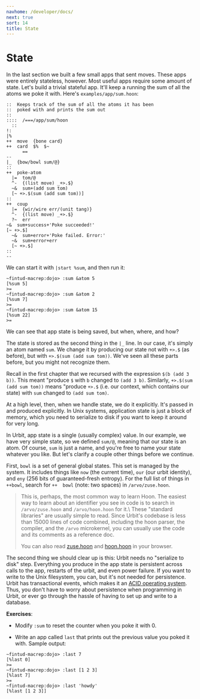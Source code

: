 ```yaml
---
navhome: /developer/docs/
next: true
sort: 14
title: State
---
```


State
=====

In the last section we built a few small apps that sent moves. These apps were
entirely stateless, however. Most useful apps require some amount of state.
Let's build a trivial stateful app. It'll keep a running the sum of all the
atoms we poke it with. Here's `examples/app/sum.hoon`:
    
    ::  Keeps track of the sum of all the atoms it has been 
    ::	poked with and prints the sum out
    ::
    ::::  /===/app/sum/hoon
      ::
    !:
    |%
    ++	move  {bone card}
    ++	card  $%  $~
	      ==
    --
    |_	{bow/bowl sum/@}
    ::
    ++	poke-atom
      |=  tom/@
      ^-  {(list move) _+>.$}
      ~&  sum+(add sum tom)
      [~ +>.$(sum (add sum tom))]
    ::
    ++	coup
      |=  {wir/wire err/(unit tang)}
      ^-  {(list move) _+>.$}
      ?~  err
	~&  sum+success+'Poke succeeded!'
	[~ +>.$]
      ~&  sum+error+'Poke failed. Error:'
      ~&  sum+error+err
      [~ +>.$]
    ::
    --

We can start it with `|start %sum`, and then run it:

    ~fintud-macrep:dojo> :sum &atom 5
    [%sum 5]
    >=
    ~fintud-macrep:dojo> :sum &atom 2
    [%sum 7]
    >=
    ~fintud-macrep:dojo> :sum &atom 15
    [%sum 22]
    >=

We can see that app state is being saved, but when, where, and how?

The state is stored as the second thing in the `|_` line. In our case, it's
simply an atom named `sum`. We change it by producing our state not with
`+>.$` (as before), but with `+>.$(sum (add sum tom))`. We've seen all these
parts before, but you might not recognize them.

Recall in the first chapter that we recursed with the expression
`$(b (add 3 b))`. This meant "produce `$` with `b` changed to `(add 3 b)`.
Similarly, `+>.$(sum (add sum tom))` means "produce `+>.$` (i.e. our
context, which contains our state) with `sum` changed to `(add sum tom)`.

At a high level, then, when we handle state, we do it explicitly. It's passed in
and produced explicitly. In Unix systems, application state is just a block of
memory, which you need to serialize to disk if you want to keep it around for
very long.

In Urbit, app state is a single (usually complex) value. In our example, we have
very simple state, so we defined `sum/@`, meaning that our state is an atom.
Of course, `sum` is just a name, and you're free to name your state whatever
you like. But let's clarify a couple other things before we continue.

First, `bowl` is a set of general global states. This set is managed by the
system. It includes things like `now` (the current time), `our` (our urbit
identity), and `eny` (256 bits of guaranteed-fresh entropy). For the full list
of things in `++bowl`, search for `++  bowl` (note: two spaces) in
`/arvo/zuse.hoon`.

> This is, perhaps, the most common way to learn Hoon. The easiest way to learn
> about an identifier you see in code is to search in `/arvo/zuse.hoon` and
> `/arvo/hoon.hoon` for it.\\ These "standard libraries" are usually simple to
> read. Since Urbit's codebase is less than 15000 lines of code combined,
> including the hoon parser, the compiler, and the `/arvo` microkernel, you can
> usually use the code and its comments as a reference doc.
>
> You can also read
> [zuse.hoon](https://github.com/urbit/arvo/blob/master/arvo/zuse.hoon) and
> [hoon.hoon](https://github.com/urbit/arvo/blob/master/arvo/hoon.hoon) in your
> browser.

The second thing we should clear up is this: Urbit needs no "serialize to disk"
step. Everything you produce in the app state is persistent across calls to the
app, restarts of the urbit, and even power failure. If you want to write to the
Unix filesystem, you can, but it's not needed for persistence. Urbit has
transactional events, which makes it an [ACID operating
system](https://en.wikipedia.org/wiki/ACID). Thus, you don't have to worry about
persistence when programming in Urbit, or ever go through the hassle of having
to set up and write to a database. 

**Exercises**:

-   Modify `:sum` to reset the counter when you poke it with 0.

-   Write an app called `last` that prints out the previous value you poked it with. 
    Sample output:

<!-- -->

    ~fintud-macrep:dojo> :last 7
    [%last 0]
    >=
    ~fintud-macrep:dojo> :last [1 2 3]
    [%last 7]
    >=
    ~fintud-macrep:dojo> :last 'howdy'
    [%last [1 2 3]]
